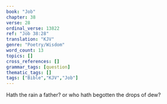 ```yaml
---
book: "Job"
chapter: 38
verse: 28
ordinal_verse: 13822
ref: "Job 38:28"
translation: "KJV"
genre: "Poetry/Wisdom"
word_count: 13
topics: []
cross_references: []
grammar_tags: [question]
thematic_tags: []
tags: ["Bible","KJV","Job"]
---
```

Hath the rain a father? or who hath begotten the drops of dew?
